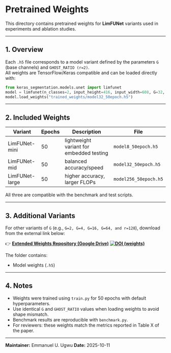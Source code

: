 # Pretrained Weights

This directory contains pretrained weights for **LimFUNet** variants used in experiments and ablation studies.

---

## 1. Overview

Each `.h5` file corresponds to a model variant defined by the parameters `G` (base channels) and `GHOST_RATIO (r=2)`.  
All weights are TensorFlow/Keras compatible and can be loaded directly with:

```python
from keras_segmentation.models.unet import limfunet
model = limfunet(n_classes=2, input_height=416, input_width=608, G=32, GHOST_RATIO=2)
model.load_weights("trained_weights/model32_50epoch.h5")
````

---

## 2. Included Weights

| Variant        | Epochs | Description                              | File                 |
| -------------- | ------ | ---------------------------------------- | -------------------- |
| LimFUNet-mini  | 50     | lightweight variant for embedded testing | `model8_50epoch.h5` |
| LimFUNet-mid   | 50     | balanced accuracy/speed                  | `model32_50epoch.h5` |
| LimFUNet-large | 50     | higher accuracy, larger FLOPs            | `model256_50epoch.h5` |

All three are compatible with the benchmark and test scripts.

---

## 3. Additional Variants

For other variants of `G` (e.g., `G=2, G=4, G=16, G=64, and r=128`),
download from the external link below:

👉 **[Extended Weights Repository (Google Drive)](https://drive.google.com/drive/folders/1STmU7t1JpGI0tAGVPSGQO1G-Bsk9p0c5?usp=sharing)**
**[![DOI (weights)](https://zenodo.org/badge/DOI/10.5281/zenodo.17326783.svg)](https://doi.org/10.5281/zenodo.17326783)**

The folder contains:

* Model weights (`.h5`)

---

## 4. Notes

* Weights were trained using `train.py` for 50 epochs with default hyperparameters.
* Use identical `G` and `GHOST_RATIO` values when loading weights to avoid shape mismatch.
* Benchmark results are reproducible with `benchmark.py`.
* For reviewers: these weights match the metrics reported in Table X of the paper.

---

**Maintainer:** Emmanuel U. Ugwu
**Date:** 2025-10-11
